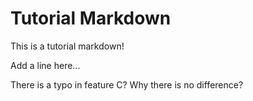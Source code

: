 # Tutorial Markdown

This is a tutorial markdown!

Add a line here...

There is a typo in feature C? Why there is no difference?